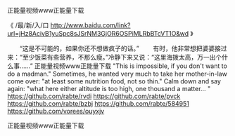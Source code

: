 
正能量视频www正能量下载




《 /最/新/入/口  http://www.baidu.com/link?url=jHz8AcivB1yuSpc8sJSrNM3GjOR6OSPiMLRbBTcVT1O&wd 》




　　“这是不可能的，如果你还不想做疯子的话。”
　　有时，他非常想把婆婆接过来：“至少饭菜有些营养，不那么瘦。”冷静下来又说：“这里海拨太高，万一出个什么事……”
正能量视频www正能量下载
"This is impossible, if you don't want to do a madman."
Sometimes, he wanted very much to take her mother-in-law come over: "at least some nutrition food, not so thin."
Calm down and say again: "what here either altitude is too high, one thousand a matter...
"
https://github.com/rabte/rvdi
https://github.com/rabte/pvck
https://github.com/rabte/bzbj
https://github.com/rabte/584951
https://github.com/vorees/ouyxjv





正能量视频www正能量下载
